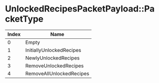 # UnlockedRecipesPacketPayload::PacketType

Index | Name
--- | ---
0 | Empty
1 | InitiallyUnlockedRecipes
2 | NewlyUnlockedRecipes
3 | RemoveUnlockedRecipes
4 | RemoveAllUnlockedRecipes